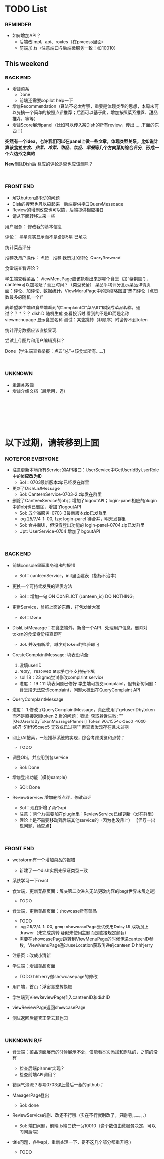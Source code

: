 # TODO List

### REMINDER

- 如何增加API？
  - 后端改impl、api、routes（在process里面）
  - 前端加.ts（注意端口与后端微服务一致！如.10010）
 
## This weekend

### BACK END

- 增加菜系
  - Done
  - 前端还需要copilot help一下
- 增加Recommendation（算法不必太考察，重要是体现类型的思想，本周末可以先搞一个简单的按照点评推荐；后面可以基于此，增加按照菜系推荐、甜品推荐，等等）
- 增加Score展示panel（比如可以传入某Dish的所有review，传出......下面的东西！）

**突然有一个idea，也许我们可以在panel上做一些文章，体现类型关系，比如说计算该食堂*主食、热菜、冷菜、甜品、饮品、早餐*等几个方向菜的综合评分，形成一个六边形之类的**


**New**删除Dish后 相应的评论是否也应该删除？

</br>

### FRONT END

- 解决button点不动的问题
- Dish的搜索也可以搞起来，后端提供接口QueryMessgage
- Review的增删改查也可以搞，后端提供相应接口
- 请从下面转移过来一些



用户服务：
修改我的基本信息

评论：
星星真实显示而不是全是5星 已解决

统计菜品评分


推荐及用户操作：
点赞--推荐
我赞过的评论-QueryBrowsed


食堂端查看评论？

学生端查看菜品：
ViewMenuPage应该能看出来是哪个食堂（加“紫荆园“），canteen可以加地址？营业时间？（类型安全）
菜品平均评分显示菜品详情页面：评论、加评论、数据统计，ViewMenuPage中的是缩略图加“热门评论（点赞数最多的随机一个）”


我希望学生端和食堂端看到的Complaint中”菜品ID“都换成菜品名称，通过？？？？？
dishID 随机生成
查看投诉时 看到的不是ID而是名称
viewmenupage 显示食堂名称
测试：某些跳转（非顺序）时会传不到token

统计评分数据应该直接显现

尝试上传图片和用户编辑资料？

Done【学生端查看举报：点击“总”->该食堂所有……】



</br>

### UNKNOWN

- 重画关系图
- 增加介绍文档（展示用，选）




</br>
</br>
</br>
</br>
</br>


# 以下过期，请转移到上面

### NOTE FOR EVERYONE

- 注意更新本地所有Service的API接口：UserService中GetUserIdByUserRole中的**id应改为ID**
  - Sol：0703最新版本zip已经发在群里
- 更新了DishListMessage
  - Sol: CanteenService-0703-2.zip发在群里
- 删除了CanteenService的obj；增加了logoutAPI；login-panel相应的plugin中的obj也已删除，增加了logoutAPI
  - Sol: 五个微服务-0703-3最新版本zip已发群里
  - log 25/7/4, 1: 00, fzy: login-panel 待合并，明天发群里
  - Sol: 合并新UI，但没有登出功能的 login-panel-0704.zip已发群里
  - Upt: UserService-0704 增加了logoutAPI

</br>

### BACK END

- 前端console里面事务退出的报错
  - Sol：canteenService，init里面建表（指标不治本）
- 更换一个可持续发展的建表方法
  - Sol：增加一句 ON CONFLICT (canteen_id) DO NOTHING;
- 更新Service，参照上面的东西，打包发给大家
  - Sol：Done
 
    
- DishListMeaasge：在食堂端外，新增一个API，处理用户信息，删除对token的食堂身份核查即可
  - Sol: 并没有新增，减少对token的检验即可

- CreateComplaintMessage: 填表没填全:
  1. 没填userID
  2. reply，resolved at似乎也不支持先不填
  - sol 18：23 gmq尝试修改complaint service
  - 进度：
    19：11   填表问题已修好 学生端可提交complaint，但有新的问题：食堂段无法查询complaint，问题大概出在QueryComplaint API
     
- QueryComplaintMessage
- 进度：
   1.修改了QueryComplaintMessage，真正使用了getuserIDbytoken而不是直接返回token
  2.新的问题：错误: 获取投诉失败: "\"[GetUserIdByTokenMessagePlanner] Token 96c1554c-3ac6-4690-a871-51fff95caec5 无效或已过期\"" 但查表发现存在且未过期

    
- 网上/AI搜索，一般推荐系统的实现，综合考虑浏览和点赞？
  - TODO
 
    
- 调整Obj，并应用到各service
  - Sol: Done
- 增加登出功能（模仿sample）
  - SOl: Done
 
- ReviewService: 增加删除点评、修改点评
  - Sol：现在新增了两个api
  - 注意：两个.ts需要加在plugin里；ReviewService已经更新（发在群里）
  - 理论上是不需要移动到后端其他service的（因为也没用上） 【但万一出现问题，检查点】

</br>
  

### FRONT END

- webstorm有一个增加菜品的报错
  - 新建了一个dish实例来保证类型一致

- 系统学习一下react

- 食堂端，更新菜品页面：解决第二次进入无法更改内容的bug(世界未解之谜)
  - TODO 
- 食堂端，更新菜品页面：showcase所有菜品
  - TODO
  - log 25/7/4, 1: 00, gmq: showcasePage尝试使用Daisy UI 成功加上drawer（未完成跳转 疑似未使用主题而是直接规定颜色）
  - 需要在showcasePage跳转到ViewMenuPage的时候传递canteenID参数，ViewMenuPage通过useLocation获取传递的canteenID hhhjerry
- 注册页：改成小清新
- 学生端：增加菜品页面
  - TODO hhhjerry做showcasepage的修改 
- 用户端，首页：浮窗食堂转换框

- 学生端到ViewReviewPage传入canteenID和dishID
- viewReviewPage返回showcasePage
- 测试返回后能否正常去其他园



</br>


### UNKNOWN B/F

- 食堂端：菜品页面展示的时候展示不全，仅能看本次添加和删除的，之前的没有
  - 检查后端planner实现？
  - 检查前端API调用？
 
- 错误气泡流？参考0703课上最后一组的github？

- ManagerPage登出
  - Sol: done


- ReviewService的删、改还不行哦（实在不行就别改了，只删吧。。。。。。）
  - Sol: 端口问题，前端.ts端口统一为10010（这个数值由微服务决定，可以问问后端）
- title问题，各种api，重新处理一下，要不这几个部分都重开吧:)
  - TODO



</br>
